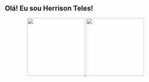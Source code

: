 ## Olá! Eu sou Herrison Teles! 

<div align="center">
  <a href="https://github.com/HerrisonTeles">
  <img height="180em" src="https://github-readme-stats.vercel.app/api?username=HerrisonTeles&show_icons=true&theme=dracula&include_all_commits=true&count_private=true"/>
  <img height="180em" src="https://github-readme-stats.vercel.app/api/top-langs/?username=HerrisonTeles&layout=compact&langs_count=7&theme=dracula"/>
</div>
